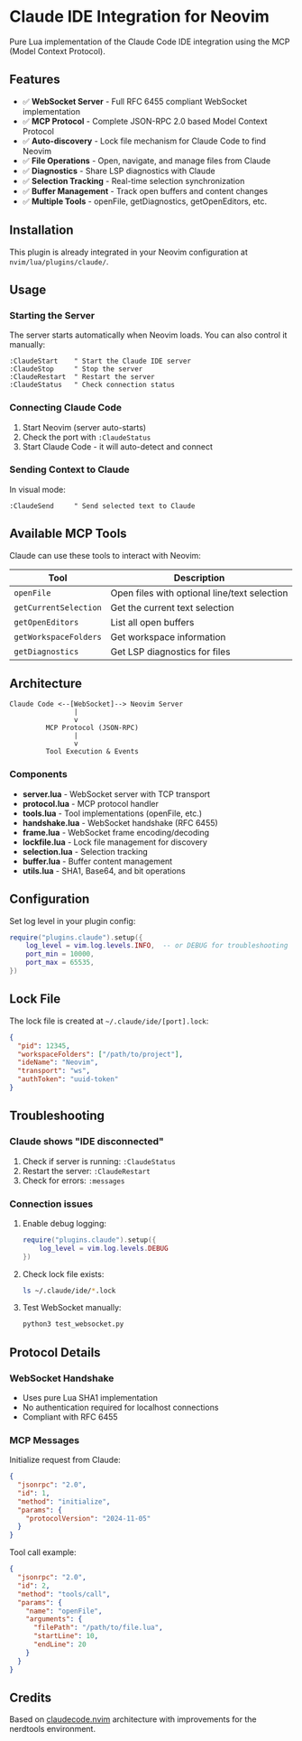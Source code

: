 # Claude IDE Integration for Neovim

Pure Lua implementation of the Claude Code IDE integration using the MCP (Model Context Protocol).

## Features

- ✅ **WebSocket Server** - Full RFC 6455 compliant WebSocket implementation
- ✅ **MCP Protocol** - Complete JSON-RPC 2.0 based Model Context Protocol
- ✅ **Auto-discovery** - Lock file mechanism for Claude Code to find Neovim
- ✅ **File Operations** - Open, navigate, and manage files from Claude
- ✅ **Diagnostics** - Share LSP diagnostics with Claude
- ✅ **Selection Tracking** - Real-time selection synchronization
- ✅ **Buffer Management** - Track open buffers and content changes
- ✅ **Multiple Tools** - openFile, getDiagnostics, getOpenEditors, etc.

## Installation

This plugin is already integrated in your Neovim configuration at `nvim/lua/plugins/claude/`.

## Usage

### Starting the Server

The server starts automatically when Neovim loads. You can also control it manually:

```vim
:ClaudeStart    " Start the Claude IDE server
:ClaudeStop     " Stop the server
:ClaudeRestart  " Restart the server
:ClaudeStatus   " Check connection status
```

### Connecting Claude Code

1. Start Neovim (server auto-starts)
2. Check the port with `:ClaudeStatus`
3. Start Claude Code - it will auto-detect and connect

### Sending Context to Claude

In visual mode:
```vim
:ClaudeSend     " Send selected text to Claude
```

## Available MCP Tools

Claude can use these tools to interact with Neovim:

| Tool | Description |
|------|-------------|
| `openFile` | Open files with optional line/text selection |
| `getCurrentSelection` | Get the current text selection |
| `getOpenEditors` | List all open buffers |
| `getWorkspaceFolders` | Get workspace information |
| `getDiagnostics` | Get LSP diagnostics for files |

## Architecture

```
Claude Code <--[WebSocket]--> Neovim Server
                |
                v
         MCP Protocol (JSON-RPC)
                |
                v
         Tool Execution & Events
```

### Components

- **server.lua** - WebSocket server with TCP transport
- **protocol.lua** - MCP protocol handler
- **tools.lua** - Tool implementations (openFile, etc.)
- **handshake.lua** - WebSocket handshake (RFC 6455)
- **frame.lua** - WebSocket frame encoding/decoding
- **lockfile.lua** - Lock file management for discovery
- **selection.lua** - Selection tracking
- **buffer.lua** - Buffer content management
- **utils.lua** - SHA1, Base64, and bit operations

## Configuration

Set log level in your plugin config:

```lua
require("plugins.claude").setup({
    log_level = vim.log.levels.INFO,  -- or DEBUG for troubleshooting
    port_min = 10000,
    port_max = 65535,
})
```

## Lock File

The lock file is created at `~/.claude/ide/[port].lock`:

```json
{
  "pid": 12345,
  "workspaceFolders": ["/path/to/project"],
  "ideName": "Neovim",
  "transport": "ws",
  "authToken": "uuid-token"
}
```

## Troubleshooting

### Claude shows "IDE disconnected"

1. Check if server is running: `:ClaudeStatus`
2. Restart the server: `:ClaudeRestart`
3. Check for errors: `:messages`

### Connection issues

1. Enable debug logging:
   ```lua
   require("plugins.claude").setup({
       log_level = vim.log.levels.DEBUG
   })
   ```

2. Check lock file exists:
   ```bash
   ls ~/.claude/ide/*.lock
   ```

3. Test WebSocket manually:
   ```bash
   python3 test_websocket.py
   ```

## Protocol Details

### WebSocket Handshake
- Uses pure Lua SHA1 implementation
- No authentication required for localhost connections
- Compliant with RFC 6455

### MCP Messages

Initialize request from Claude:
```json
{
  "jsonrpc": "2.0",
  "id": 1,
  "method": "initialize",
  "params": {
    "protocolVersion": "2024-11-05"
  }
}
```

Tool call example:
```json
{
  "jsonrpc": "2.0",
  "id": 2,
  "method": "tools/call",
  "params": {
    "name": "openFile",
    "arguments": {
      "filePath": "/path/to/file.lua",
      "startLine": 10,
      "endLine": 20
    }
  }
}
```

## Credits

Based on [claudecode.nvim](https://github.com/coder/claudecode.nvim) architecture with improvements for the nerdtools environment.